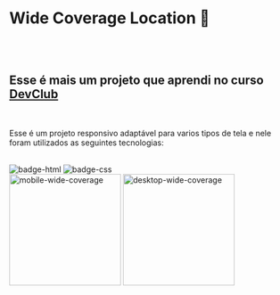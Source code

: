 <h1>Wide Coverage Location 🚗</h1>

<br>
<br>

<h2>Esse é mais um projeto que aprendi no curso <a href="https://rodolfomori.com.br/devclub" target="_blank"/>DevClub</a></h2>
<br>

<p>Esse é um projeto responsivo adaptável para varios tipos de tela  e nele foram utilizados as seguintes tecnologias:</p>
<br>

<img src="https://img.shields.io/badge/HTML5-E34F26?style=for-the-badge&logo=html5&logoColor=white" alt="badge-html"/>
<img src="https://img.shields.io/badge/CSS3-1572B6?style=for-the-badge&logo=css3&logoColor=white" alt="badge-css"/>
<br>


<div align= "top" >
    <img src="https://github.com/Lincolnneres/Wide-Coverage-Location-Responsivo/blob/main/assets/Mobile.png.png?raw=true" alt="mobile-wide-coverage" height="200px"/>
  <img src="https://github.com/Lincolnneres/Wide-Coverage-Location-Responsivo/blob/main/assets/Desktop.png.png?raw=true" alt="desktop-wide-coverage" height="200"  />
</div>
 



